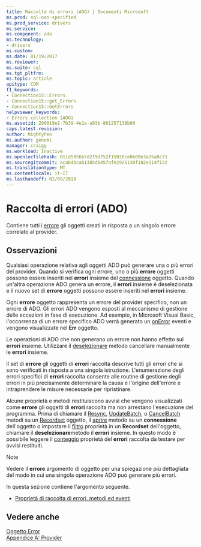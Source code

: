 ```yaml
---
title: Raccolta di errori (ADO) | Documenti Microsoft
ms.prod: sql-non-specified
ms.prod_service: drivers
ms.service: 
ms.component: ado
ms.technology:
- drivers
ms.custom: 
ms.date: 01/19/2017
ms.reviewer: 
ms.suite: sql
ms.tgt_pltfrm: 
ms.topic: article
apitype: COM
f1_keywords:
- Connection15::Errors
- Connection15::get_Errors
- Connection15::GetErrors
helpviewer_keywords:
- Errors collection [ADO]
ms.assetid: 290819e1-7b39-4e1e-a93b-801257138b00
caps.latest.revision: 
author: MightyPen
ms.author: genemi
manager: craigg
ms.workload: Inactive
ms.openlocfilehash: 011d5956b7d2f9d752f15028ce0b09e3a35a0c71
ms.sourcegitcommit: acab4bcab1385d645fafe2925130f102e114f122
ms.translationtype: MT
ms.contentlocale: it-IT
ms.lasthandoff: 02/09/2018
---
```

# <a name="errors-collection-ado"></a>Raccolta di errori (ADO)
Contiene tutti i [errore](../../../ado/reference/ado-api/error-object.md) gli oggetti creati in risposta a un singolo errore correlato al provider.  
  
## <a name="remarks"></a>Osservazioni  
 Qualsiasi operazione relativa agli oggetti ADO può generare una o più errori del provider. Quando si verifica ogni errore, uno o più **errore** oggetti possono essere inseriti nel **errori** insieme del [connessione](../../../ado/reference/ado-api/connection-object-ado.md) oggetto. Quando un'altra operazione ADO genera un errore, il **errori** insieme è deselezionata e il nuovo set di **errore** oggetti possono essere inseriti nel **errori** insieme.  
  
 Ogni **errore** oggetto rappresenta un errore del provider specifico, non un errore di ADO. Gli errori ADO vengono esposti al meccanismo di gestione delle eccezioni in fase di esecuzione. Ad esempio, in Microsoft Visual Basic, l'occorrenza di un errore specifico ADO verrà generato un [onError](../../../ado/reference/rds-api/onerror-event-rds.md) eventi e vengono visualizzate nel **Err** oggetto.  
  
 Le operazioni di ADO che non generano un errore non hanno effetto sul **errori** insieme. Utilizzare il [deselezionare](../../../ado/reference/ado-api/clear-method-ado.md) metodo cancellare manualmente le **errori** insieme.  
  
 Il set di **errore** gli oggetti di **errori** raccolta descrive tutti gli errori che si sono verificati in risposta a una singola istruzione. L'enumerazione degli errori specifici di **errori** raccolta consente alle routine di gestione degli errori in più precisamente determinare la causa e l'origine dell'errore e intraprendere le misure necessarie per ripristinare.  
  
 Alcune proprietà e metodi restituiscono avvisi che vengono visualizzati come **errore** gli oggetti di **errori** raccolta ma non arrestano l'esecuzione del programma. Prima di chiamare il [Resync](../../../ado/reference/ado-api/resync-method.md), [UpdateBatch](../../../ado/reference/ado-api/updatebatch-method.md), o [CancelBatch](../../../ado/reference/ado-api/cancelbatch-method-ado.md) metodi su un [Recordset](../../../ado/reference/ado-api/recordset-object-ado.md) oggetto, il [aprire](../../../ado/reference/ado-api/open-method-ado-connection.md) metodo su un **connessione** dell'oggetto o impostare il [filtro](../../../ado/reference/ado-api/filter-property.md) proprietà in un **Recordset** dell'oggetto, chiamare il **deselezionare**metodo il **errori** insieme. In questo modo è possibile leggere il [conteggio](../../../ado/reference/ado-api/count-property-ado.md) proprietà del **errori** raccolta da testare per avvisi restituiti.  
  
> [!NOTE]
>  Vedere il **errore** argomento di oggetto per una spiegazione più dettagliata del modo in cui una singola operazione ADO può generare più errori.  
  
 In questa sezione contiene l'argomento seguente.  
  
-   [Proprietà di raccolta di errori, metodi ed eventi](../../../ado/reference/ado-api/errors-collection-properties-methods-and-events.md)  
  
## <a name="see-also"></a>Vedere anche  
 [Oggetto Error](../../../ado/reference/ado-api/error-object.md)   
 [Appendice A: Provider](../../../ado/guide/appendixes/appendix-a-providers.md)
